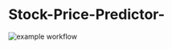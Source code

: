 # Stock-Price-Predictor-

![example workflow](https://github.com/github/docs/actions/workflows/python-app.yml/badge.svg)
